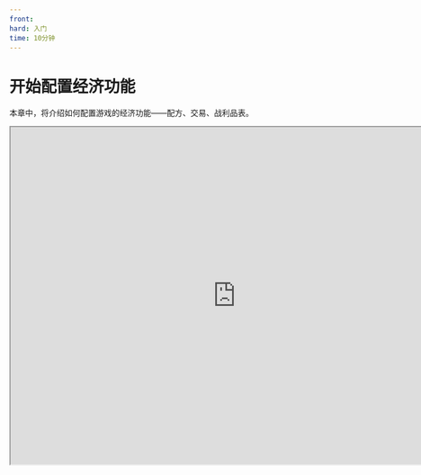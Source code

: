 ```yaml
---
front:
hard: 入门
time: 10分钟
---
```

# 开始配置经济功能

本章中，将介绍如何配置游戏的经济功能——配方、交易、战利品表。

<iframe src="https://cc.163.com/act/m/daily/iframeplayer/?id=6328633de6c041f2578ca7e8" width="800" height="600" allow="fullscreen"/>

## 配方

配方的创建非常简单，在新建中找到配置，配方，选择模板后即可创建。

配方有3种类，分别是：有序合成、无序合成、熔炉配方。它们各有不同的用途。

### 有序合成

有序合成即在合成栏中，用指定材料，摆出指定形状的合成配方。

例如箱子的合成需要8个木板围成一圈。

![](./images/20.png)

例如这样就是一个自定义的合成鞍的配方，需要3个皮革摆到一排进行合成。

### 无序合成

无序合成指不规定摆放顺序、只要求指定材料的合成。

例如原版中，书的合成，只需要3个纸和一个皮革，而不考虑他们的排列方式。

![](./images/21.png)

例如这里可以指定一个皮马铠和1个铁锭，合成1个铁马铠，不考虑他们在工作台中的摆放方式。

同时适用方块还可以选择制图台、切石机，指定了这个配方可以在哪些方块上生效。

### 熔炉配方

熔炉配方指通过烧制来合成的配方。

例如原版中的原木被烧制后变成木炭。

![](./images/22.png)

例如这里配置了一个使用熔炉烧制腐肉变成皮革的配方。

适用方块用法和无序合成同理。比如我们这里只选择了熔炉，那么这个配方就不能在烟熏炉、高炉和营火中生效。

## 交易

交易是我的世界中一个非常有意思的玩法，下面我们来看一下如何自定义一个交易表。

同样是在新建->配置，找到交易表。

选择模板`ne_simple_template`，来创建一个简单的交易表模板。

![](./images/23.png)

在这里我们可以很清晰地看到，这个交易表的商品和抵换物品是什么。

接下来我们尝试修改一下交易，将交易改成2-5个铁锭，兑换1-2个钻石。

![](./images/24.png)

修改完成后效果如图。交易需要配置到一个实体上来进行，这里我们先暂时略过。

在本节的课后作业中，会带领大家配置这个交易到我们上一节创建的自定义流浪商人身上。

同时，在交易随机池的后面还有一个添加按钮，点击后就可以新增一个交易列表，我们可以对其设置经验。

来实现达到多少交易经验值，来解锁新的交易项目的功能。

## 掉落表

掉落表是指在击杀某个实体/破坏某个方块时，可以配置的掉落物列表。

在新建->配置，找到掉落表。

选择模板`ne_simple_template`，来创建一个简单的掉落表模板。

![](./images/25.png)

这样的一个掉落池，会在随机池中随机根据权重抽取物品，抽取1次，然后生成掉落物。

我们可以试着修改一下掉落池，将其改成必掉一个绿宝石，有可能掉落萤石或红石，随机次数2次。

![](./images/26.png)

不难理解，掉落池中每个项目，都会进行一次随机。而掉落池中的单个项目，会对其随机池进行指定次数的随机，来决定掉落物。

> 概率计算公式：单个概率=随机权重/权重和
>
> 例如现在的红石和萤石掉落概率都为50%